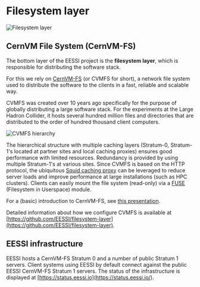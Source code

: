 # Filesystem layer

![Filesystem layer](img/filesystem_layer.png)

## CernVM File System (CernVM-FS)

The bottom layer of the EESSI project is the **filesystem layer**,
which is responsible for distributing the software stack.

For this we rely on [CernVM-FS](https://cernvm.cern.ch/portal/filesystem) (or CVMFS for short), a network file system used to distribute the software to the clients in a fast, reliable and scalable way.

CVMFS was created over 10 years ago specifically for the purpose of globally distributing a large software stack. For the experiments at the Large Hadron Collider, it hosts several hundred million files and directories that are distributed to the order of hundred thousand client computers.

![CVMFS hierarchy](img/cvmfs_hierarchy.png)

The hierarchical structure with multiple caching layers (Stratum-0, Stratum-1's located at partner sites and local caching proxies) ensures good performance with limited resources. Redundancy is provided by using multiple Stratum-1's at various sites. Since CVMFS is based on the HTTP protocol, the ubiquitous [Squid caching proxy](http://www.squid-cache.org/) can be leveraged to reduce server loads and improve performance at large installations (such as HPC clusters). Clients can easily mount the file system (read-only) via a [FUSE](https://en.wikipedia.org/wiki/Filesystem_in_Userspace) (Filesystem in Userspace) module.

For a (basic) introduction to CernVM-FS, see [this presentation](https://www.youtube.com/watch?v=MyYx-xaL36k).

Detailed information about how we configure CVMFS is available at
[https://github.com/EESSI/filesystem-layer](https://github.com/EESSI/filesystem-layer).

## EESSI infrastructure

EESSI hosts a CernVM-FS Stratum 0 and a number of public Stratum 1 servers. Client systems using EESSI by default connect against the public EESSI CernVM-FS Stratum 1 servers. The status of the infrastructure is displayed at [https://status.eessi.io](https://status.eessi.io/).
